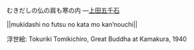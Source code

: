 むきだしの仏の肩も寒の内
—[上田五千石](https://ja.wikipedia.org/wiki/上田五千石)

||mukidashi no futsu no kata mo kan’nouchi||

浮世絵: Tokuriki Tomikichiro, Great Buddha at Kamakura, 1940
